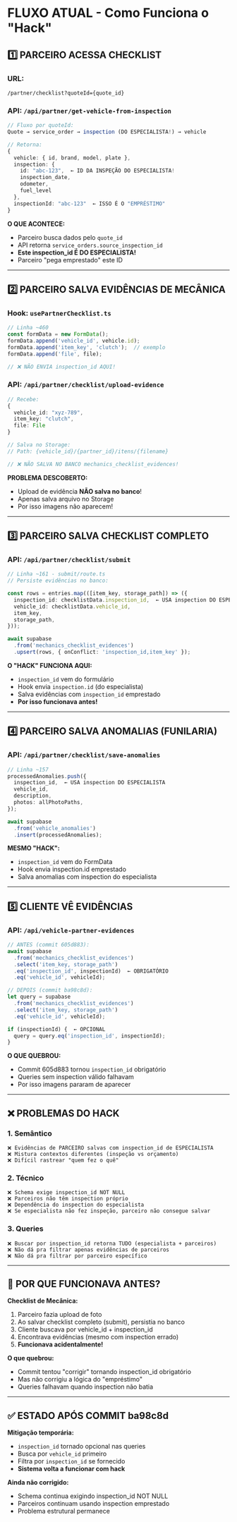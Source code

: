 # FLUXO ATUAL - Como Funciona o "Hack"

## 1️⃣ PARCEIRO ACESSA CHECKLIST

### URL:
```
/partner/checklist?quoteId={quote_id}
```

### API: `/api/partner/get-vehicle-from-inspection`

```typescript
// Fluxo por quoteId:
Quote → service_order → inspection (DO ESPECIALISTA!) → vehicle

// Retorna:
{
  vehicle: { id, brand, model, plate },
  inspection: { 
    id: "abc-123",  ← ID DA INSPEÇÃO DO ESPECIALISTA!
    inspection_date,
    odometer,
    fuel_level
  },
  inspectionId: "abc-123"  ← ISSO É O "EMPRÉSTIMO"
}
```

**O QUE ACONTECE:**
- Parceiro busca dados pelo `quote_id`
- API retorna `service_orders.source_inspection_id` 
- **Este inspection_id É DO ESPECIALISTA!**
- Parceiro "pega emprestado" este ID

---

## 2️⃣ PARCEIRO SALVA EVIDÊNCIAS DE MECÂNICA

### Hook: `usePartnerChecklist.ts`

```typescript
// Linha ~460
const formData = new FormData();
formData.append('vehicle_id', vehicle.id);
formData.append('item_key', 'clutch');  // exemplo
formData.append('file', file);

// ❌ NÃO ENVIA inspection_id AQUI!
```

### API: `/api/partner/checklist/upload-evidence`

```typescript
// Recebe:
{
  vehicle_id: "xyz-789",
  item_key: "clutch",
  file: File
}

// Salva no Storage:
// Path: {vehicle_id}/{partner_id}/itens/{filename}

// ❌ NÃO SALVA NO BANCO mechanics_checklist_evidences!
```

**PROBLEMA DESCOBERTO:**
- Upload de evidência **NÃO salva no banco**!
- Apenas salva arquivo no Storage
- Por isso imagens não aparecem!

---

## 3️⃣ PARCEIRO SALVA CHECKLIST COMPLETO

### API: `/api/partner/checklist/submit`

```typescript
// Linha ~161 - submit/route.ts
// Persiste evidências no banco:

const rows = entries.map(([item_key, storage_path]) => ({
  inspection_id: checklistData.inspection_id,  ← USA inspection DO ESPECIALISTA
  vehicle_id: checklistData.vehicle_id,
  item_key,
  storage_path,
}));

await supabase
  .from('mechanics_checklist_evidences')
  .upsert(rows, { onConflict: 'inspection_id,item_key' });
```

**O "HACK" FUNCIONA AQUI:**
- `inspection_id` vem do formulário
- Hook envia `inspection.id` (do especialista)
- Salva evidências com `inspection_id` emprestado
- **Por isso funcionava antes!**

---

## 4️⃣ PARCEIRO SALVA ANOMALIAS (FUNILARIA)

### API: `/api/partner/checklist/save-anomalies`

```typescript
// Linha ~157
processedAnomalies.push({
  inspection_id,  ← USA inspection DO ESPECIALISTA
  vehicle_id,
  description,
  photos: allPhotoPaths,
});

await supabase
  .from('vehicle_anomalies')
  .insert(processedAnomalies);
```

**MESMO "HACK":**
- `inspection_id` vem do FormData
- Hook envia inspection.id emprestado
- Salva anomalias com inspection do especialista

---

## 5️⃣ CLIENTE VÊ EVIDÊNCIAS

### API: `/api/vehicle-partner-evidences`

```typescript
// ANTES (commit 605d883):
await supabase
  .from('mechanics_checklist_evidences')
  .select('item_key, storage_path')
  .eq('inspection_id', inspectionId)  ← OBRIGATÓRIO
  .eq('vehicle_id', vehicleId);

// DEPOIS (commit ba98c8d):
let query = supabase
  .from('mechanics_checklist_evidences')
  .select('item_key, storage_path')
  .eq('vehicle_id', vehicleId);

if (inspectionId) {  ← OPCIONAL
  query = query.eq('inspection_id', inspectionId);
}
```

**O QUE QUEBROU:**
- Commit 605d883 tornou `inspection_id` obrigatório
- Queries sem inspection válido falhavam
- Por isso imagens pararam de aparecer

---

## ❌ PROBLEMAS DO HACK

### 1. Semântico
```
❌ Evidências de PARCEIRO salvas com inspection_id de ESPECIALISTA
❌ Mistura contextos diferentes (inspeção vs orçamento)
❌ Difícil rastrear "quem fez o quê"
```

### 2. Técnico
```
❌ Schema exige inspection_id NOT NULL
❌ Parceiros não têm inspection próprio
❌ Dependência do inspection do especialista
❌ Se especialista não fez inspeção, parceiro não consegue salvar
```

### 3. Queries
```
❌ Buscar por inspection_id retorna TUDO (especialista + parceiros)
❌ Não dá pra filtrar apenas evidências de parceiros
❌ Não dá pra filtrar por parceiro específico
```

---

## 🔧 POR QUE FUNCIONAVA ANTES?

**Checklist de Mecânica:**
1. Parceiro fazia upload de foto
2. Ao salvar checklist completo (submit), persistia no banco
3. Cliente buscava por vehicle_id + inspection_id
4. Encontrava evidências (mesmo com inspection errado)
5. **Funcionava acidentalmente!**

**O que quebrou:**
- Commit tentou "corrigir" tornando inspection_id obrigatório
- Mas não corrigiu a lógica do "empréstimo"
- Queries falhavam quando inspection não batia

---

## ✅ ESTADO APÓS COMMIT ba98c8d

**Mitigação temporária:**
- `inspection_id` tornado opcional nas queries
- Busca por `vehicle_id` primeiro
- Filtra por `inspection_id` se fornecido
- **Sistema volta a funcionar com hack**

**Ainda não corrigido:**
- Schema continua exigindo inspection_id NOT NULL
- Parceiros continuam usando inspection emprestado
- Problema estrutural permanece
